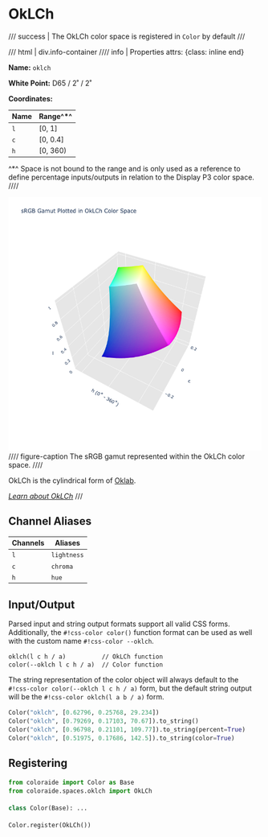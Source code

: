 # OkLCh

/// success | The OkLCh color space is registered in `Color` by default
///

/// html | div.info-container
//// info | Properties
    attrs: {class: inline end}

**Name:** `oklch`

**White Point:** D65 / 2˚ / 2˚

**Coordinates:**

Name | Range^\*^
---- | ---------
`l`  | [0, 1]
`c`  | [0, 0.4]
`h`  | [0, 360)

^\*^ Space is not bound to the range and is only used as a reference to define percentage inputs/outputs in
relation to the Display P3 color space.
////

![OkLCh](../images/oklch-3d.png)
//// figure-caption
The sRGB gamut represented within the OkLCh color space.
////


OkLCh is the cylindrical form of [Oklab](./oklab.md).

_[Learn about OkLCh](https://bottosson.github.io/posts/oklab/)_
///

## Channel Aliases

Channels | Aliases
-------- | -------
`l`      | `lightness`
`c`      | `chroma`
`h`      | `hue`

## Input/Output

Parsed input and string output formats support all valid CSS forms. Additionally, the `#!css-color color()` function
format can be used as well with the custom name `#!css-color --oklch`.

```css-color
oklch(l c h / a)          // OkLCh function
color(--oklch l c h / a)  // Color function
```

The string representation of the color object will always default to the `#!css-color color(--oklch l c h / a)`
form, but the default string output will be the `#!css-color oklch(l a b / a)` form.

```py play
Color("oklch", [0.62796, 0.25768, 29.234])
Color("oklch", [0.79269, 0.17103, 70.67]).to_string()
Color("oklch", [0.96798, 0.21101, 109.77]).to_string(percent=True)
Color("oklch", [0.51975, 0.17686, 142.5]).to_string(color=True)
```

## Registering

```py
from coloraide import Color as Base
from coloraide.spaces.oklch import OkLCh

class Color(Base): ...

Color.register(OkLCh())
```
